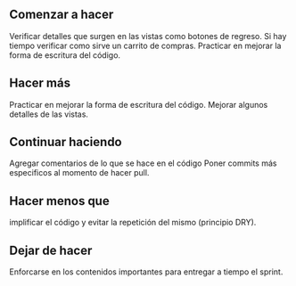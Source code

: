 ## Comenzar a hacer

Verificar detalles que surgen en las vistas como botones de regreso.
Si hay tiempo verificar como sirve un carrito de compras.
Practicar en mejorar la forma de escritura del código.

## Hacer más

Practicar en mejorar la forma de escritura del código.
Mejorar algunos detalles de las vistas.

## Continuar haciendo

Agregar comentarios de lo que se hace en el código
Poner commits más especificos al momento de hacer pull.

## Hacer menos que

implificar el código y evitar la repetición del mismo (principio DRY).

## Dejar de hacer

Enforcarse en los contenidos importantes para entregar a tiempo el sprint.
